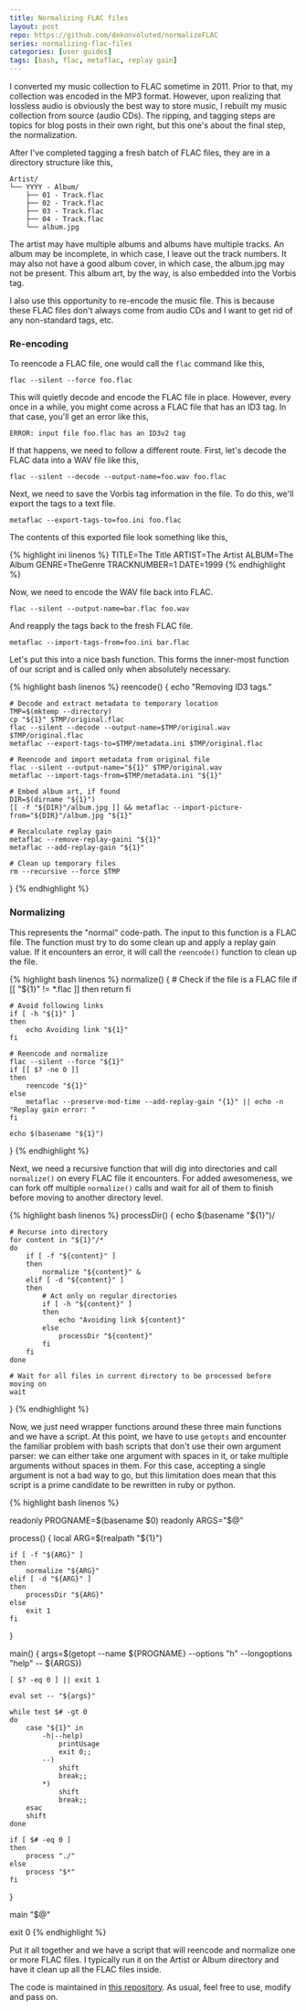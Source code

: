 ```yaml
---
title: Normalizing FLAC files
layout: post
repo: https://github.com/dekonvoluted/normalizeFLAC
series: normalizing-flac-files
categories: [user guides]
tags: [bash, flac, metaflac, replay gain]
---
```


I converted my music collection to FLAC sometime in 2011.
Prior to that, my collection was encoded in the MP3 format.
However, upon realizing that lossless audio is obviously the best way to store music, I rebuilt my music collection from source (audio CDs).
The ripping, and tagging steps are topics for blog posts in their own right, but this one's about the final step, the normalization.

After I've completed tagging a fresh batch of FLAC files, they are in a directory structure like this,

    Artist/
    └── YYYY - Album/
        ├── 01 - Track.flac
        ├── 02 - Track.flac
        ├── 03 - Track.flac
        ├── 04 - Track.flac
        └── album.jpg

The artist may have multiple albums and albums have multiple tracks.
An album may be incomplete, in which case, I leave out the track numbers.
It may also not have a good album cover, in which case, the album.jpg may not be present.
This album art, by the way, is also embedded into the Vorbis tag.

I also use this opportunity to re-encode the music file.
This is because these FLAC files don't always come from audio CDs and I want to get rid of any non-standard tags, etc.

### Re-encoding

To reencode a FLAC file, one would call the `flac` command like this,

    flac --silent --force foo.flac

This will quietly decode and encode the FLAC file in place.
However, every once in a while, you might come across a FLAC file that has an ID3 tag.
In that case, you'll get an error like this,

    ERROR: input file foo.flac has an ID3v2 tag

If that happens, we need to follow a different route.
First, let's decode the FLAC data into a WAV file like this,

    flac --silent --decode --output-name=foo.wav foo.flac

Next, we need to save the Vorbis tag information in the file.
To do this, we'll export the tags to a text file.

    metaflac --export-tags-to=foo.ini foo.flac

The contents of this exported file look something like this,

{% highlight ini linenos %}
TITLE=The Title
ARTIST=The Artist
ALBUM=The Album
GENRE=TheGenre
TRACKNUMBER=1
DATE=1999
{% endhighlight %}

Now, we need to encode the WAV file back into FLAC.

    flac --silent --output-name=bar.flac foo.wav

And reapply the tags back to the fresh FLAC file.

    metaflac --import-tags-from=foo.ini bar.flac

Let's put this into a nice bash function.
This forms the inner-most function of our script and is called only when absolutely necessary.

{% highlight bash linenos %}
reencode()
{
    echo "Removing ID3 tags."

    # Decode and extract metadata to temporary location
    TMP=$(mktemp --directory)
    cp "${1}" $TMP/original.flac
    flac --silent --decode --output-name=$TMP/original.wav $TMP/original.flac
    metaflac --export-tags-to=$TMP/metadata.ini $TMP/original.flac

    # Reencode and import metadata from original file
    flac --silent --output-name="${1}" $TMP/original.wav
    metaflac --import-tags-from=$TMP/metadata.ini "${1}"

    # Embed album art, if found
    DIR=$(dirname "${1}")
    [[ -f "${DIR}"/album.jpg ]] && metaflac --import-picture-from="${DIR}"/album.jpg "${1}"

    # Recalculate replay gain
    metaflac --remove-replay-gaini "${1}"
    metaflac --add-replay-gain "${1}"

    # Clean up temporary files
    rm --recursive --force $TMP
}
{% endhighlight %}

### Normalizing

This represents the "normal" code-path.
The input to this function is a FLAC file.
The function must try to do some clean up and apply a replay gain value.
If it encounters an error, it will call the `reencode()` function to clean up the file.

{% highlight bash linenos %}
normalize()
{
    # Check if the file is a FLAC file
    if [[ "${1}" != *.flac ]]
    then
        return
    fi

    # Avoid following links
    if [ -h "${1}" ]
    then
        echo Avoiding link "${1}"
    fi

    # Reencode and normalize
    flac --silent --force "${1}"
    if [[ $? -ne 0 ]]
    then
        reencode "${1}"
    else
        metaflac --preserve-mod-time --add-replay-gain "{1}" || echo -n "Replay gain error: "
    fi

    echo $(basename "${1}")
}
{% endhighlight %}

Next, we need a recursive function that will dig into directories and call `normalize()` on every FLAC file it encounters.
For added awesomeness, we can fork off multiple `normalize()` calls and wait for all of them to finish before moving to another directory level.

{% highlight bash linenos %}
processDir()
{
    echo $(basename "${1}")/

    # Recurse into directory
    for content in "${1}"/*
    do
        if [ -f "${content}" ]
        then
            normalize "${content}" &
        elif [ -d "${content}" ]
        then
            # Act only on regular directories
            if [ -h "${content}" ]
            then
                echo "Avoiding link ${content}"
            else
                processDir "${content}"
            fi
        fi
    done

    # Wait for all files in current directory to be processed before moving on
    wait
}
{% endhighlight %}

Now, we just need wrapper functions around these three main functions and we have a script.
At this point, we have to use `getopts` and encounter the familiar problem with bash scripts that don't use their own argument parser: we can either take one argument with spaces in it, or take multiple arguments without spaces in them.
For this case, accepting a single argument is not a bad way to go, but this limitation does mean that this script is a prime candidate to be rewritten in ruby or python.

{% highlight bash linenos %}

readonly PROGNAME=$(basename $0)
readonly ARGS="$@"

process()
{
    local ARG=$(realpath "${1}")

    if [ -f "${ARG}" ]
    then
        normalize "${ARG}"
    elif [ -d "${ARG}" ]
    then
        processDir "${ARG}"
    else
        exit 1
    fi
}

main()
{
    args=$(getopt --name ${PROGNAME} --options "h" --longoptions "help" -- ${ARGS})

    [ $? -eq 0 ] || exit 1

    eval set -- "${args}"

    while test $# -gt 0
    do
        case "${1}" in
            -h|--help)
                printUsage
                exit 0;;
            --)
                shift
                break;;
            *)
                shift
                break;;
        esac
        shift
    done

    if [ $# -eq 0 ]
    then
        process "./"
    else
        process "$*"
    fi
}

main "$@"

exit 0
{% endhighlight %}

Put it all together and we have a script that will reencode and normalize one or more FLAC files.
I typically run it on the Artist or Album directory and have it clean up all the FLAC files inside.

The code is maintained in [this repository](https://github.com/dekonvoluted/normalizeFLAC).
As usual, feel free to use, modify and pass on.

